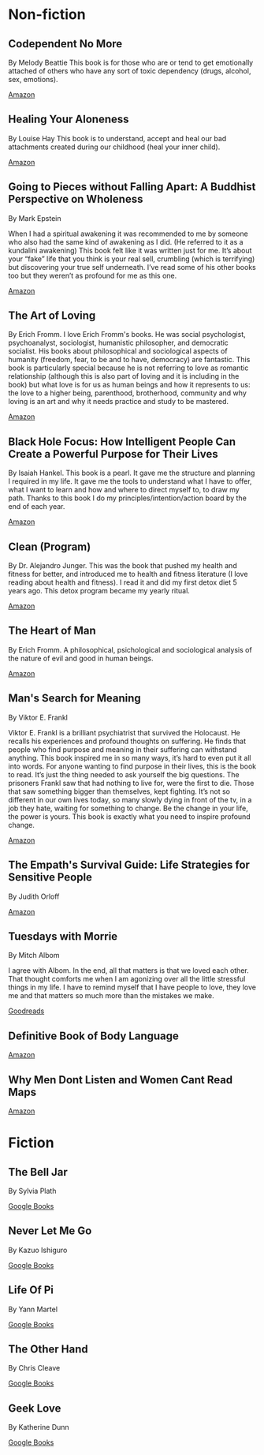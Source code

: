 <!-- TITLE: Books -->
<!-- SUBTITLE: Recommended by empaths for empaths -->

# Non-fiction

## Codependent No More
By Melody Beattie
This book is for those who are or tend to get emotionally attached of others who have any sort of toxic dependency (drugs, alcohol, sex, emotions).

[Amazon](https://www.amazon.com/Codependent-No-More-Controlling-Yourself/dp/0894864025)

## Healing Your Aloneness
By Louise Hay
This book is to understand, accept and heal our bad attachments created during our childhood (heal your inner child).

[Amazon](https://www.amazon.com/Healing-Your-Aloneness-Finding-Wholeness-ebook/dp/B009R4P5G4)

## Going to Pieces without Falling Apart: A Buddhist Perspective on Wholeness
By Mark Epstein

When I had a spiritual awakening it was recommended to me by someone who also had the same kind of awakening as I did. (He referred to it as a kundalini awakening) This book felt like it was written just for me. It’s about your “fake” life that you think is your real sell, crumbling (which is terrifying) but discovering your true self underneath. I’ve read some of his other books too but they weren’t as profound for me as this one.

[Amazon](https://www.amazon.com/Going-Pieces-without-Falling-Apart/dp/0767902351)

## The Art of Loving
By Erich Fromm.
I love Erich Fromm's books. He was social psychologist, psychoanalyst, sociologist, humanistic philosopher, and democratic socialist. His books about philosophical and sociological aspects of humanity (freedom, fear, to be and to have, democracy) are fantastic. This book is particularly special because he is not referring to love as romantic relationship (although this is also part of loving and it is including in the book) but what love is for us as human beings and how it represents to us: the love to a higher being, parenthood, brotherhood, community and why loving is an art and why it needs practice and study to be mastered.

[Amazon](https://www.amazon.com/Art-Loving-Erich-Fromm-ebook/dp/B00BBPWAJC)

## Black Hole Focus: How Intelligent People Can Create a Powerful Purpose for Their Lives
By Isaiah Hankel. This book is a pearl. It gave me the structure and planning I required in my life. It gave me the tools to understand what I have to offer, what I want to learn and how and where to direct myself to, to draw my path. Thanks to this book I do my principles/intention/action board by the end of each year.

[Amazon](https://www.amazon.com/Black-Hole-Focus-Intelligent-Powerful-ebook/dp/B00JYC1EQ4/ref=sr_1_1?s=books&ie=UTF8&qid=1535354886&sr=1-1&keywords=black+hole+focus)

##  Clean (Program)
By Dr. Alejandro Junger. This was the book that pushed my health and fitness for better, and introduced me to health and fitness literature (I love reading about health and fitness). I read it and did my first detox diet 5 years ago. This detox program became my yearly ritual.

[Amazon](https://www.amazon.com/Clean-Expanded-Revolutionary-Program-Restore-ebook/dp/B007MAU5UG/ref=sr_1_2?s=books&ie=UTF8&qid=1535356397&sr=1-2&keywords=clean+program)

## The Heart of Man
By Erich Fromm. A philosophical, psichological and sociological analysis of the nature of evil and good in human beings. 

[Amazon](https://www.amazon.com/Heart-Man-Genius-Good-Evil-ebook/dp/B0049B30WG/ref=sr_1_1?s=books&ie=UTF8&qid=1535356801&sr=1-1&keywords=erich+fromm+the+heart+of+man)

## Man's Search for Meaning
By Viktor E. Frankl

Viktor E. Frankl is a brilliant psychiatrist that survived the Holocaust. He recalls his experiences and profound thoughts on suffering. He finds that people who find purpose and meaning in their suffering can withstand anything. This book inspired me in so many ways, it’s hard to even put it all into words. For anyone wanting to find purpose in their lives, this is the book to read. It’s just the thing needed to ask yourself the big questions. The prisoners Frankl saw that had nothing to live for, were the first to die. Those that saw something bigger than themselves, kept fighting. It’s not so different in our own lives today, so many slowly dying in front of the tv, in a job they hate, waiting for something to change. Be the change in your life, the power is yours. This book is exactly what you need to inspire profound change.

[Amazon](https://www.amazon.com/Mans-Search-Meaning-Viktor-Frankl/dp/080701429X)

## The Empath's Survival Guide: Life Strategies for Sensitive People
By Judith Orloff

[Amazon](https://www.amazon.com/Empaths-Survival-Guide-Strategies-Sensitive/dp/1622036573)

## Tuesdays with Morrie
By Mitch Albom

I agree with Albom. In the end, all that matters is that we loved each other. That thought comforts me when I am agonizing over all the little stressful things in my life. I have to remind myself that I have people to love, they love me and that matters so much more than the mistakes we make.

[Goodreads](https://www.goodreads.com/book/show/6900.Tuesdays_with_Morrie)

## Definitive Book of Body Language

[Amazon](https://www.amazon.com/Definitive-Book-Body-Language-Expressions/dp/0553804723)

## Why Men Dont Listen and Women Cant Read Maps

[Amazon](https://www.amazon.com/Dont-Listen-Women-Cant-Read/dp/0752846191)

# Fiction

## The Bell Jar
By Sylvia Plath

[Google Books](https://books.google.co.uk/books/about/The_Bell_Jar.html?id=1cL81MLdPWcC&printsec=frontcover&source=kp_read_button&redir_esc=y#v=onepage&q&f=false)

## Never Let Me Go
By Kazuo Ishiguro

[Google Books](https://books.google.co.uk/books/about/Never_Let_Me_Go.html?id=JAzxznMKiq4C&printsec=frontcover&source=kp_read_button&redir_esc=y#v=onepage&q&f=false)

## Life Of Pi
By Yann Martel

[Google Books](https://books.google.co.uk/books/about/Life_Of_Pi.html?id=XJNFfSzGD0AC&printsec=frontcover&source=kp_read_button&redir_esc=y#v=onepage&q&f=false)

## The Other Hand
By Chris Cleave

[Google Books](https://books.google.co.uk/books/about/The_Other_Hand.html?id=p2mpvegbw0AC&printsec=frontcover&source=kp_read_button&redir_esc=y#v=onepage&q&f=false)

## Geek Love
By Katherine Dunn

[Google Books](https://books.google.co.uk/books/about/Geek_Love.html?id=efJGBQAAQBAJ&printsec=frontcover&source=kp_read_button&redir_esc=y#v=onepage&q&f=false)